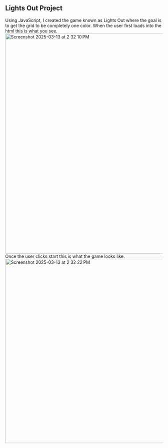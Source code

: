 ## Lights Out Project

Using JavaScript, I created the game known as Lights Out where the goal is to get the grid to be completely one color.
When the user first loads into the html this is what you see.
<img width="705" alt="Screenshot 2025-03-13 at 2 32 10 PM" src="https://github.com/user-attachments/assets/8713c670-c084-4de9-a3b3-193a46761988" />
 Once the user clicks start this is what the game looks like.
 <img width="590" alt="Screenshot 2025-03-13 at 2 32 22 PM" src="https://github.com/user-attachments/assets/ad35eb69-4599-4de9-a283-44524226c9eb" />
